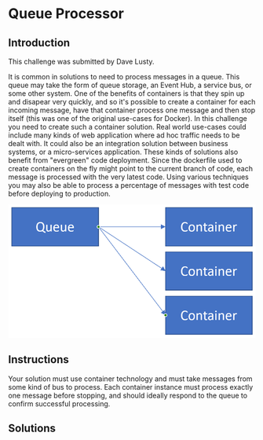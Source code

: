 # Queue Processor

## Introduction

This challenge was submitted by Dave Lusty.

It is common in solutions to need to process messages in a queue. This queue may take the form of queue storage, an Event Hub, a service bus, or some other system. One of the benefits of containers is that they spin up and disapear very quickly, and so it's possible to create a container for each incoming message, have that container process one message and then stop itself (this was one of the original use-cases for Docker). In this challenge you need to create such a container solution. 
Real world use-cases could include many kinds of web application where ad hoc traffic needs to be dealt with. It could also be an integration solution between business systems, or a micro-services application.
These kinds of solutions also benefit from "evergreen" code deployment. Since the dockerfile used to create containers on the fly might point to the current branch of code, each message is processed with the very latest code. Using various techniques you may also be able to process a percentage of messages with test code before deploying to production.

![example image](images/queueprocessor.png)

## Instructions

Your solution must use container technology and must take messages from some kind of bus to process. Each container instance must process exactly one message before stopping, and should ideally respond to the queue to confirm successful processing.

## Solutions

